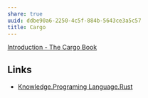 ```yaml
---
share: true
uuid: ddbe90a6-2250-4c5f-884b-5643ce3a5c57
title: Cargo
---
```

[Introduction - The Cargo Book](https://doc.rust-lang.org/cargo/)

## Links

* [Knowledge.Programing Language.Rust](/e682f7ff-917c-4ccd-93c5-ce370ce164ec)